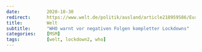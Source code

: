 ```yaml
---
date:          2020-10-30
redirect:      https://www.welt.de/politik/ausland/article218959586/Europa-Buero-der-WHO-warnt-vor-negativen-Folgen-kompletter-Lockdowns.html
title:         Welt
subtitle:      "WHO warnt vor negativen Folgen kompletter Lockdowns"
categories:    [MSM]
tags:          [welt, lockdown2, who]
---
```

